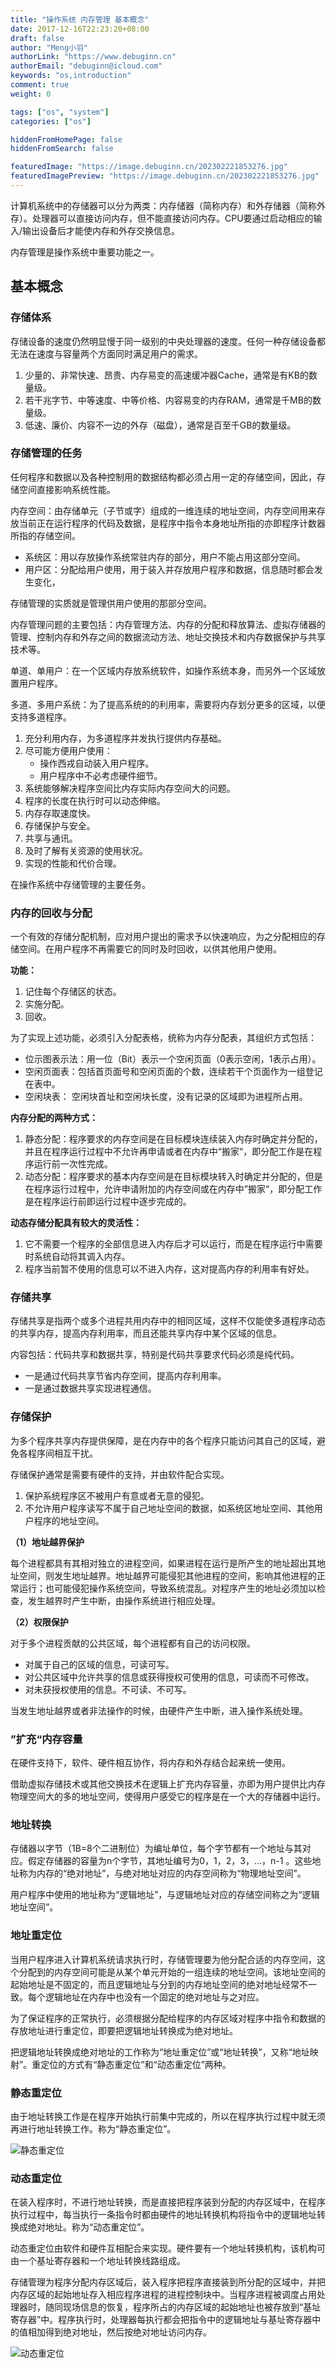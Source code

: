 ```yaml
---
title: "操作系统 内存管理 基本概念"
date: 2017-12-16T22:23:20+08:00
draft: false
author: "Meng小羽"
authorLink: "https://www.debuginn.cn"
authorEmail: "debuginn@icloud.com"
keywords: "os,introduction"
comment: true
weight: 0

tags: ["os", "system"]
categories: ["os"]

hiddenFromHomePage: false
hiddenFromSearch: false

featuredImage: "https://image.debuginn.cn/202302221853276.jpg"
featuredImagePreview: "https://image.debuginn.cn/202302221853276.jpg"
---
```


计算机系统中的存储器可以分为两类：内存储器（简称内存）和外存储器（简称外存）。处理器可以直接访问内存，但不能直接访问内存。CPU要通过启动相应的输入/输出设备后才能使内存和外存交换信息。

内存管理是操作系统中重要功能之一。

## 基本概念

### 存储体系

存储设备的速度仍然明显慢于同一级别的中央处理器的速度。任何一种存储设备都无法在速度与容量两个方面同时满足用户的需求。

1. 少量的、非常快速、昂贵、内存易变的高速缓冲器Cache，通常是有KB的数量级。 
2. 若干兆字节、中等速度、中等价格、内容易变的内存RAM，通常是千MB的数量级。 
3. 低速、廉价、内容不一边的外存（磁盘），通常是百至千GB的数量级。

### 存储管理的任务

任何程序和数据以及各种控制用的数据结构都必须占用一定的存储空间，因此，存储空间直接影响系统性能。

内存空间：由存储单元（子节或字）组成的一维连续的地址空间，内存空间用来存放当前正在运行程序的代码及数据，是程序中指令本身地址所指的亦即程序计数器所指的存储空间。

- 系统区：用以存放操作系统常驻内存的部分，用户不能占用这部分空间。
- 用户区：分配给用户使用，用于装入并存放用户程序和数据，信息随时都会发生变化，

存储管理的实质就是管理供用户使用的那部分空间。

内存管理问题的主要包括：内存管理方法、内存的分配和释放算法、虚拟存储器的管理、控制内存和外存之间的数据流动方法、地址交换技术和内存数据保护与共享技术等。

单道、单用户：在一个区域内存放系统软件，如操作系统本身，而另外一个区域放置用户程序。

多道、多用户系统：为了提高系统的的利用率，需要将内存划分更多的区域，以便支持多道程序。

1. 充分利用内存，为多道程序并发执行提供内存基础。 
2. 尽可能方便用户使用： 
   - 操作西戎自动装入用户程序。 
   - 用户程序中不必考虑硬件细节。          
3. 系统能够解决程序空间比内存实际内存空间大的问题。
4. 程序的长度在执行时可以动态伸缩。 
5. 内存存取速度快。 
6. 存储保护与安全。 
7. 共享与通讯。 
8. 及时了解有关资源的使用状况。 
9. 实现的性能和代价合理。 

在操作系统中存储管理的主要任务。

### 内存的回收与分配

一个有效的存储分配机制，应对用户提出的需求予以快速响应，为之分配相应的存储空间。在用户程序不再需要它的同时及时回收，以供其他用户使用。

**功能：**

1. 记住每个存储区的状态。 
2. 实施分配。 
3. 回收。

为了实现上述功能，必须引入分配表格，统称为内存分配表，其组织方式包括：

- 位示图表示法：用一位（Bit）表示一个空闲页面（0表示空闲，1表示占用）。 
- 空闲页面表：包括首页面号和空闲页面的个数，连续若干个页面作为一组登记在表中。 
- 空闲块表： 空闲块首址和空闲块长度，没有记录的区域即为进程所占用。

**内存分配的两种方式：**

1. 静态分配：程序要求的内存空间是在目标模块连续装入内存时确定并分配的，并且在程序运行过程中不允许再申请或者在内存中“搬家“，即分配工作是在程序运行前一次性完成。 
2. 动态分配：程序要求的基本内存空间是在目标模块转入时确定并分配的，但是在程序运行过程中，允许申请附加的内存空间或在内存中”搬家“，即分配工作是在程序运行前即运行过程中逐步完成的。

**动态存储分配具有较大的灵活性：**

1. 它不需要一个程序的全部信息进入内存后才可以运行，而是在程序运行中需要时系统自动将其调入内存。 
2. 程序当前暂不使用的信息可以不进入内存，这对提高内存的利用率有好处。

### 存储共享

存储共享是指两个或多个进程共用内存中的相同区域，这样不仅能使多道程序动态的共享内存，提高内存利用率，而且还能共享内存中某个区域的信息。

内容包括：代码共享和数据共享，特别是代码共享要求代码必须是纯代码。

- 一是通过代码共享节省内存空间，提高内存利用率。 
- 一是通过数据共享实现进程通信。

### 存储保护

为多个程序共享内存提供保障，是在内存中的各个程序只能访问其自己的区域，避免各程序间相互干扰。

存储保护通常是需要有硬件的支持，并由软件配合实现。

1. 保护系统程序区不被用户有意或者无意的侵犯。 
2. 不允许用户程序读写不属于自己地址空间的数据，如系统区地址空间、其他用户程序的地址空间。

**（1）地址越界保护**

每个进程都具有其相对独立的进程空间，如果进程在运行是所产生的地址超出其地址空间，则发生地址越界。地址越界可能侵犯其他进程的空间，影响其他进程的正常运行；也可能侵犯操作系统空间，导致系统混乱。对程序产生的地址必须加以检查，发生越界时产生中断，由操作系统进行相应处理。

**（2）权限保护**

对于多个进程贡献的公共区域，每个进程都有自己的访问权限。

- 对属于自己的区域的信息，可读可写。 
- 对公共区域中允许共享的信息或获得授权可使用的信息，可读而不可修改。 
- 对未获授权使用的信息。不可读、不可写。

当发生地址越界或者非法操作的时候，由硬件产生中断，进入操作系统处理。

### ”扩充“内存容量

在硬件支持下，软件、硬件相互协作，将内存和外存结合起来统一使用。

借助虚拟存储技术或其他交换技术在逻辑上扩充内存容量，亦即为用户提供比内存物理空间大的多的地址空间，使得用户感受它的程序是在一个大的存储器中运行。

### 地址转换

存储器以字节（1B=8个二进制位）为编址单位，每个字节都有一个地址与其对应。假定存储器的容量为n个字节，其地址编号为0，1，2，3，…，n-1 。这些地址称为内存的“绝对地址”，与绝对地址对应的内存空间称为“物理地址空间”。

用户程序中使用的地址称为“逻辑地址”，与逻辑地址对应的存储空间称之为“逻辑地址空间”。

### 地址重定位

当用户程序进入计算机系统请求执行时，存储管理要为他分配合适的内存空间，这个分配到的内存空间可能是从某个单元开始的一组连续的地址空间。该地址空间的起始地址是不固定的，而且逻辑地址与分到的内存地址空间的绝对地址经常不一致。每个逻辑地址在内存中也没有一个固定的绝对地址与之对应。

为了保证程序的正常执行，必须根据分配给程序的内存区域对程序中指令和数据的存放地址进行重定位，即要把逻辑地址转换成为绝对地址。

把逻辑地址转换成绝对地址的工作称为“地址重定位”或“地址转换”，又称“地址映射”。重定位的方式有“静态重定位”和“动态重定位”两种。

### 静态重定位

由于地址转换工作是在程序开始执行前集中完成的，所以在程序执行过程中就无须再进行地址转换工作。称为“静态重定位”。

![静态重定位](https://image.debuginn.cn/202304132235363.png)

### 动态重定位

在装入程序时，不进行地址转换，而是直接把程序装到分配的内存区域中，在程序执行过程中，每当执行一条指令时都由硬件的地址转换机构将指令中的逻辑地址转换成绝对地址。称为“动态重定位”。

动态重定位由软件和硬件互相配合来实现。硬件要有一个地址转换机构，该机构可由一个基址寄存器和一个地址转换线路组成。

存储管理为程序分配内存区域后，装入程序把程序直接装到所分配的区域中，并把内存区域的起始地址存入相应程序进程的进程控制块中。当程序进程被调度占用处理器时，随同现场信息的恢复，程序所占的内存区域的起始地址也被存放到“基址寄存器”中。程序执行时，处理器每执行都会把指令中的逻辑地址与基址寄存器中的值相加得到绝对地址，然后按绝对地址访问内存。

![动态重定位](https://image.debuginn.cn/202304132235250.png)